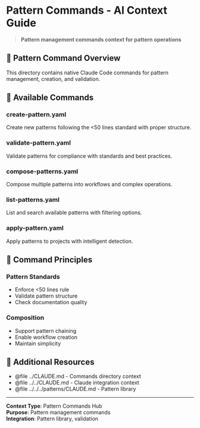 # Pattern Commands - AI Context Guide

> **Pattern management commands context for pattern operations**

## 🎨 Pattern Command Overview

This directory contains native Claude Code commands for pattern management, creation, and validation.

## 🔗 Available Commands

### create-pattern.yaml
Create new patterns following the <50 lines standard with proper structure.

### validate-pattern.yaml
Validate patterns for compliance with standards and best practices.

### compose-patterns.yaml
Compose multiple patterns into workflows and complex operations.

### list-patterns.yaml
List and search available patterns with filtering options.

### apply-pattern.yaml
Apply patterns to projects with intelligent detection.

## 🎯 Command Principles

### Pattern Standards
- Enforce <50 lines rule
- Validate pattern structure
- Check documentation quality

### Composition
- Support pattern chaining
- Enable workflow creation
- Maintain simplicity

## 📖 Additional Resources

- @file ../CLAUDE.md - Commands directory context
- @file ../../CLAUDE.md - Claude integration context
- @file ../../../patterns/CLAUDE.md - Pattern library

---

**Context Type**: Pattern Commands Hub  
**Purpose**: Pattern management commands  
**Integration**: Pattern library, validation